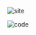 ![site](https://github.com/thegokulakannan/Blog-API-project/assets/140138060/098b2f1d-7202-49ce-b9ae-1da095f9d552)

![code](https://github.com/thegokulakannan/Blog-API-project/assets/140138060/1eef92eb-d8e1-4e31-974e-e26134159c6e)
